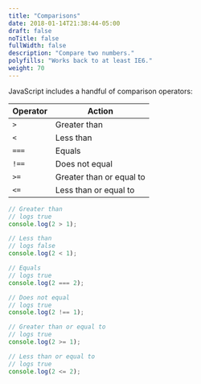 ```yaml
---
title: "Comparisons"
date: 2018-01-14T21:38:44-05:00
draft: false
noTitle: false
fullWidth: false
description: "Compare two numbers."
polyfills: "Works back to at least IE6."
weight: 70
---
```


JavaScript includes a handful of comparison operators:

| Operator | Action                   |
|----------|--------------------------|
| `>`      | Greater than             |
| `<`      | Less than                |
| `===`    | Equals                   |
| `!==`    | Does not equal           |
| `>=`     | Greater than or equal to |
| `<=`     | Less than or equal to    |

```javascript
// Greater than
// logs true
console.log(2 > 1);

// Less than
// logs false
console.log(2 < 1);

// Equals
// logs true
console.log(2 === 2);

// Does not equal
// logs true
console.log(2 !== 1);

// Greater than or equal to
// logs true
console.log(2 >= 1);

// Less than or equal to
// logs true
console.log(2 <= 2);
```